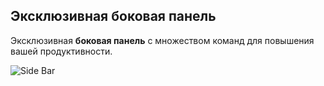 ## Эксклюзивная боковая панель

Эксклюзивная **боковая панель** с множеством команд для повышения вашей продуктивности.

![Side Bar](../images/vscode-project-manager-side-bar.png)
